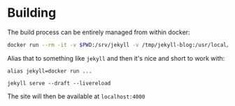Building
========

The build process can be entirely managed from within docker:

```bash
docker run --rm -it -v $PWD:/srv/jekyll -v /tmp/jekyll-blog:/usr/local/bundle -p 35729:35729 -p 4000:4000 jekyll/jekyll:3.8 jekyll
```

Alias that to something like `jekyll` and then it's nice and short to work
with:

```docker
alias jekyll=docker run ...

jekyll serve --draft --livereload
```

The site will then be available at `localhost:4000`
